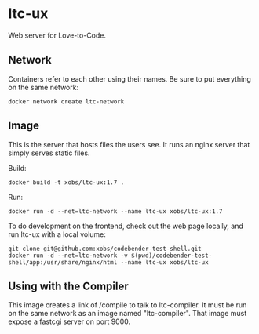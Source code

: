 ltc-ux
========

Web server for Love-to-Code.


Network
-------

Containers refer to each other using their names.  Be sure to put everything on the same network:

    docker network create ltc-network


Image
----------

This is the server that hosts files the users see.  It runs an nginx server that simply serves static files.

Build:

    docker build -t xobs/ltc-ux:1.7 .

Run:

    docker run -d --net=ltc-network --name ltc-ux xobs/ltc-ux:1.7

To do development on the frontend, check out the web page locally, and run ltc-ux with a local volume:

    git clone git@github.com:xobs/codebender-test-shell.git
    docker run -d --net=ltc-network -v $(pwd)/codebender-test-shell/app:/usr/share/nginx/html --name ltc-ux xobs/ltc-ux

Using with the Compiler
-----------------------

This image creates a link of /compile to talk to ltc-compiler.  It must be run
on the same network as an image named "ltc-compiler".  That image must expose a
fastcgi server on port 9000.
